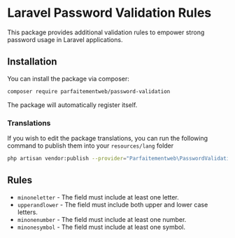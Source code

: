 # Laravel Password Validation Rules

This package provides additional validation rules to empower strong password usage in Laravel applications.

## Installation

You can install the package via composer:

```bash
composer require parfaitementweb/password-validation
```

The package will automatically register itself.

### Translations

If you wish to edit the package translations, you can run the following command to publish them into your `resources/lang` folder

```bash
php artisan vendor:publish --provider="Parfaitementweb\PasswordValidation\PasswordValidationServiceProvider"
```

## Rules

 * `minoneletter` - The field must include at least one letter.
 * `upperandlower` - The field must include both upper and lower case letters.
 * `minonenumber` - The field must include at least one number.
 * `minonesymbol` - The field must include at least one symbol.